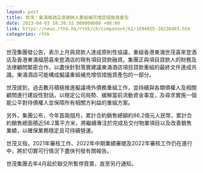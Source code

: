 ```yaml
---
layout: post
title: 世茂：東涌兩酒店或被納入重組補充增信措施資產包
date: 2023-04-03 18:38:52.000000000 +08:00
link: https://news.rthk.hk/rthk/ch/component/k2/1694855-20230403.htm
categories: rthk
---
```


世茂集團發公告，表示上月與貸款人達成原則性協議，重組香港東涌世茂喜來登酒店及香港東涌福朋喜來登酒店的現有項目貸款融資。集團正與項目貸款人的財務及法律顧問緊密合作，以盡快針對落實建議東涌酒店項目貸款重組的最終文件達成共識。東涌酒店可能構成擬議重組補充增信措施資產包的一部分。

世茂提到，過去數月積極推進擬議境外債務重組工作，並持續與各類債權人及相關顧問進行建設性對話，以穩定公司局勢、緩解當前流動資金事宜，及尋求實施一個能公平對待債權人並保障所有相關方利益的重組方案。

另外，集團公布，今年首兩個月，累計合約銷售總額約86.2億元人民幣，累計合約銷售總面積近56.2萬平方米，將繼續專注於完成及交付物業項目以及改善銷售業績，以確保業務穩定且可持續營運。

世茂又指，2021年審核工作、2022年中期業績審閱及2022年審核工作仍在進行中，將於切實可行情況下盡快刊發有關報告。

世茂集團去年4月起於聯交所暫停買賣，直至另行通知。
